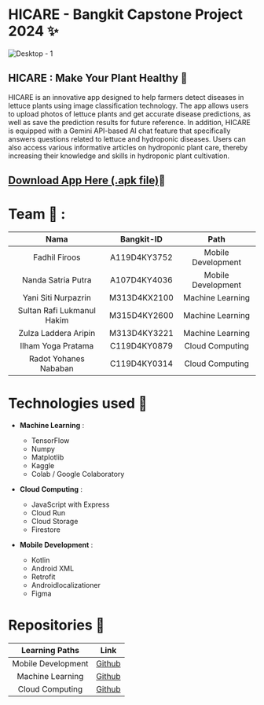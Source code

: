 # HICARE - Bangkit Capstone Project 2024 ✨
![Desktop - 1](https://github.com/HICARE-C241-PS277/HICARE-C241-PS277/blob/main/Frame.png)

## HICARE : Make Your Plant Healthy 🌱 <br>
HICARE is an innovative app designed to help farmers detect diseases in lettuce plants using image classification technology. The app allows users to upload photos of lettuce plants and get accurate disease predictions, as well as save the prediction results for future reference. In addition, HICARE is equipped with a Gemini API-based AI chat feature that specifically answers questions related to lettuce and hydroponic diseases. Users can also access various informative articles on hydroponic plant care, thereby increasing their knowledge and skills in hydroponic plant cultivation.


## [Download App Here (.apk file)]([https://drive.google.com/drive/folders/1c-BPaxhh2_TOb_9CjSsYZoSoXHS4luN2](https://drive.google.com/drive/folders/12iIlYd0sK7xviEmGx5vagKrBAPxiTjqM?usp=sharing))📲

# Team 🤝 :
|          Nama         | Bangkit-ID |       Path       |
|:---------------------:|:----------:|:----------------:|
| Fadhil Firoos | A119D4KY3752  | Mobile Development |
| Nanda Satria Putra | A107D4KY4036 | Mobile Development |
| Yani Siti Nurpazrin | M313D4KX2100 | Machine Learning |
| Sultan Rafi Lukmanul Hakim | M315D4KY2600 | Machine Learning |
| Zulza Laddera Aripin | M313D4KY3221 | Machine Learning |
| Ilham Yoga Pratama | C119D4KY0879 | Cloud Computing |
| Radot Yohanes Nababan | C119D4KY0314 | Cloud Computing |

# Technologies used 🔧 

- **Machine Learning** :
  * TensorFlow
  * Numpy
  * Matplotlib
  * Kaggle
  * Colab / Google Colaboratory
  
- **Cloud Computing** : 
  * JavaScript with Express
  * Cloud Run
  * Cloud Storage
  * Firestore

- **Mobile Development** :
  * Kotlin
  * Android XML
  * Retrofit
  * Androidlocalizationer
  * Figma

# Repositories 📁
|   Learning Paths   |                                Link                                |
| :----------------: | :----------------------------------------------------------------: |
| Mobile Development| [Github](https://github.com/Fadhil-Firoos/HICARE) |
| Machine Learning | [Github](https://github.com/SultanRafi22/HICARE-Machine-Learning.git) |
| Cloud Computing | [Github](https://github.com/YogaaPratama/CloudComputing-Hicare.git) |
